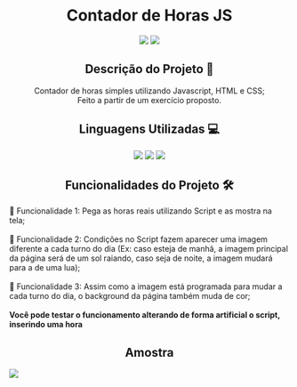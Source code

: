 <h1 align="center">Contador de Horas JS</h1>

<p align="center">
<img src="https://img.shields.io/badge/Status-Up-sucess"/>
<img src="https://img.shields.io/badge/Lan%C3%A7amento-Dez%202022-sucess">
</p>

<h2 align="center">Descrição do Projeto 🧾</h2>
<p align="center">Contador de horas simples utilizando Javascript, HTML e CSS;<br> Feito a partir de um exercício proposto. </p>

<h2 align="center">Linguagens Utilizadas 💻</h2>
<p align="center">
<img src="https://img.shields.io/badge/-HTML5-orange">
<img src="https://img.shields.io/badge/-CSS3-blue">
<img src="https://img.shields.io/badge/-JS-yellow">
</p>

<h2 align="center">Funcionalidades do Projeto 🛠️</h2>
📌 Funcionalidade 1: Pega as horas reais utilizando Script e as mostra na tela; <br> <br>
📌 Funcionalidade 2: Condições no Script fazem aparecer uma imagem diferente a cada turno do dia (Ex: caso esteja de manhã, a imagem principal da página será de um sol raiando, caso seja de noite, a imagem mudará para a de uma lua); <br> <br>
📌 Funcionalidade 3: Assim como a imagem está programada para mudar a cada turno do dia, o background da página também muda de cor; <br> <br>
<strong>Você pode testar o funcionamento alterando de forma artificial o script, inserindo uma hora<strong>

<h2 align="center">Amostra</h2>
<img src="https://user-images.githubusercontent.com/112430114/211920531-1f1811d4-345c-472f-9169-dabb1a2aa1f2.gif">


